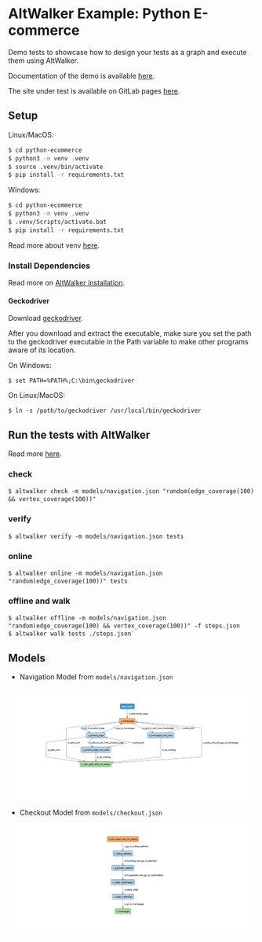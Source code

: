 # AltWalker Example: Python E-commerce

Demo tests to showcase how to design your tests as a graph and execute them using AltWalker.

Documentation of the demo is available [here](https://altom.gitlab.io/altwalker/altwalker/examples/python/e-commerce-demo.html).

The site under test is available on GitLab pages [here](https://altom.gitlab.io/altwalker/snipcart-jekyll-ecommerce-demo/).

## Setup

Linux/MacOS:

```bash
$ cd python-ecommerce
$ python3 -m venv .venv
$ source .venv/bin/activate
$ pip install -r requirements.txt
```

Windows:

```bash
$ cd python-ecommerce
$ python3 -m venv .venv
$ .venv/Scripts/activate.bat
$ pip install -r requirements.txt
```

Read more about venv [here](https://docs.python.org/3/library/venv.html).

### Install Dependencies

Read more on [AltWalker installation](https://altom.gitlab.io/altwalker/altwalker/installation.html).

#### Geckodriver

Download [geckodriver](https://github.com/mozilla/geckodriver/releases).

After you download and extract the executable, make sure you set the path to the geckodriver executable in the Path variable to make other programs aware of its location.

On Windows:

```
$ set PATH=%PATH%;C:\bin\geckodriver
```

On Linux/MacOS:

```
$ ln -s /path/to/geckodriver /usr/local/bin/geckodriver
```

## Run the tests with AltWalker

Read more [here](https://altom.gitlab.io/altwalker/altwalker/examples/python/e-commerce-demo.html).

### check

```
$ altwalker check -m models/navigation.json "random(edge_coverage(100) && vertex_coverage(100))"
```

### verify

```
$ altwalker verify -m models/navigation.json tests
```

### online

```
$ altwalker online -m models/navigation.json "random(edge_coverage(100))" tests
```

### offline and walk

```
$ altwalker offline -m models/navigation.json "random(edge_coverage(100) && vertex_coverage(100))" -f steps.json
$ altwalker walk tests ./steps.json`
```

## Models

* Navigation Model from `models/navigation.json`

![Navigation Model](img/navigation-model.png)

* Checkout Model from `models/checkout.json`

![Checkout Model](img/checkout-model.png)
